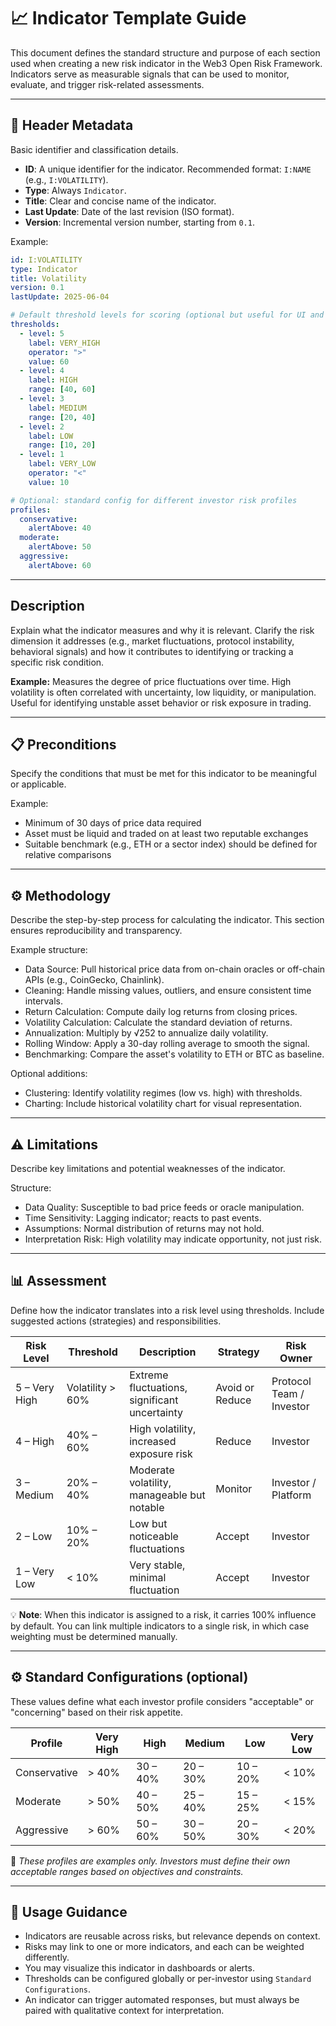 # 📈 Indicator Template Guide

This document defines the standard structure and purpose of each section used when creating a new risk indicator in the Web3 Open Risk Framework. Indicators serve as measurable signals that can be used to monitor, evaluate, and trigger risk-related assessments.

---

## 🧾 Header Metadata

Basic identifier and classification details.

- **ID**: A unique identifier for the indicator. Recommended format: `I:NAME` (e.g., `I:VOLATILITY`).
- **Type**: Always `Indicator`.
- **Title**: Clear and concise name of the indicator.
- **Last Update**: Date of the last revision (ISO format).
- **Version**: Incremental version number, starting from `0.1`.

Example:

```yaml
id: I:VOLATILITY
type: Indicator
title: Volatility
version: 0.1
lastUpdate: 2025-06-04

# Default threshold levels for scoring (optional but useful for UI and alerts)
thresholds:
  - level: 5
    label: VERY_HIGH
    operator: ">"
    value: 60
  - level: 4
    label: HIGH
    range: [40, 60]
  - level: 3
    label: MEDIUM
    range: [20, 40]
  - level: 2
    label: LOW
    range: [10, 20]
  - level: 1
    label: VERY_LOW
    operator: "<"
    value: 10

# Optional: standard config for different investor risk profiles
profiles:
  conservative:
    alertAbove: 40
  moderate:
    alertAbove: 50
  aggressive:
    alertAbove: 60
```

---

## Description

Explain what the indicator measures and why it is relevant. Clarify the risk dimension it addresses (e.g., market fluctuations, protocol instability, behavioral signals) and how it contributes to identifying or tracking a specific risk condition.

**Example:**
Measures the degree of price fluctuations over time. High volatility is often correlated with uncertainty, low liquidity, or manipulation. Useful for identifying unstable asset behavior or risk exposure in trading.

---

## 📋 Preconditions

Specify the conditions that must be met for this indicator to be meaningful or applicable.

Example:

- Minimum of 30 days of price data required
- Asset must be liquid and traded on at least two reputable exchanges
- Suitable benchmark (e.g., ETH or a sector index) should be defined for relative comparisons

---

## ⚙️ Methodology

Describe the step-by-step process for calculating the indicator. This section ensures reproducibility and transparency.

Example structure:

- Data Source: Pull historical price data from on-chain oracles or off-chain APIs (e.g., CoinGecko, Chainlink).
- Cleaning: Handle missing values, outliers, and ensure consistent time intervals.
- Return Calculation: Compute daily log returns from closing prices.
- Volatility Calculation: Calculate the standard deviation of returns.
- Annualization: Multiply by √252 to annualize daily volatility.
- Rolling Window: Apply a 30-day rolling average to smooth the signal.
- Benchmarking: Compare the asset's volatility to ETH or BTC as baseline.

Optional additions:

- Clustering: Identify volatility regimes (low vs. high) with thresholds.
- Charting: Include historical volatility chart for visual representation.

---

## ⚠️ Limitations

Describe key limitations and potential weaknesses of the indicator.

Structure:

- Data Quality: Susceptible to bad price feeds or oracle manipulation.
- Time Sensitivity: Lagging indicator; reacts to past events.
- Assumptions: Normal distribution of returns may not hold.
- Interpretation Risk: High volatility may indicate opportunity, not just risk.

---

## 📊 Assessment

Define how the indicator translates into a risk level using thresholds. Include suggested actions (strategies) and responsibilities.

| **Risk Level** | **Threshold**       | **Description**                                      | **Strategy**         | **Risk Owner**         |
|----------------|---------------------|------------------------------------------------------|----------------------|-------------------------|
| 5 – Very High  | Volatility > 60%    | Extreme fluctuations, significant uncertainty        | Avoid or Reduce      | Protocol Team / Investor |
| 4 – High       | 40% – 60%           | High volatility, increased exposure risk             | Reduce               | Investor                 |
| 3 – Medium     | 20% – 40%           | Moderate volatility, manageable but notable          | Monitor              | Investor / Platform      |
| 2 – Low        | 10% – 20%           | Low but noticeable fluctuations                      | Accept               | Investor                 |
| 1 – Very Low   | < 10%               | Very stable, minimal fluctuation                     | Accept               | Investor                 |

💡 **Note**: When this indicator is assigned to a risk, it carries 100% influence by default. You can link multiple indicators to a single risk, in which case weighting must be determined manually.

---

## ⚙️ Standard Configurations (optional)

These values define what each investor profile considers "acceptable" or "concerning" based on their risk appetite.

| **Profile**   | **Very High** | **High**  | **Medium** | **Low**   | **Very Low** |
|---------------|---------------|-----------|------------|-----------|--------------|
| Conservative  | > 40%         | 30 – 40%  | 20 – 30%   | 10 – 20%  | < 10%        |
| Moderate      | > 50%         | 40 – 50%  | 25 – 40%   | 15 – 25%  | < 15%        |
| Aggressive    | > 60%         | 50 – 60%  | 30 – 50%   | 20 – 30%  | < 20%        |

📝 *These profiles are examples only. Investors must define their own acceptable ranges based on objectives and constraints.*

---

## 🧭 Usage Guidance

- Indicators are reusable across risks, but relevance depends on context.
- Risks may link to one or more indicators, and each can be weighted differently.
- You may visualize this indicator in dashboards or alerts.
- Thresholds can be configured globally or per-investor using `Standard Configurations`.
- An indicator can trigger automated responses, but must always be paired with qualitative context for interpretation.

